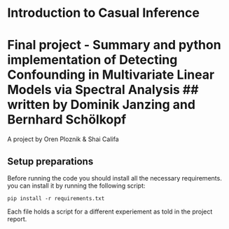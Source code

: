 # Introduction to Casual Inference

# Final project - Summary and python implementation of Detecting Confounding in Multivariate Linear Models via Spectral Analysis ## written by Dominik Janzing and Bernhard Schölkopf

A project by Oren Ploznik & Shai Califa

## Setup preparations

Before running the code you should install all the necessary requirements.
you can install it by running the following script: <br>

`pip install -r requirements.txt`

Each file holds a script for a different experiement as told in the project report.
